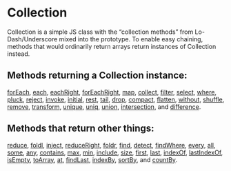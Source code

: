 Collection
==========

Collection is a simple JS class with the “collection methods” from Lo-Dash/Underscore mixed into the prototype. To enable easy chaining, methods that would ordinarily return arrays return instances of Collection instead.

Methods returning a Collection instance:
----------------------------------------

[forEach][], [each][], [eachRight][], [forEachRight][], [map][], [collect][], [filter][], [select][], [where][], [pluck][], [reject][], [invoke][], [initial][], [rest][], [tail][], [drop][], [compact][], [flatten][], [without][], [shuffle][], [remove][], [transform][], [unique][], [uniq][], [union][], [intersection][], and [difference][].

Methods that return other things:
---------------------------------

[reduce][], [foldl][], [inject][], [reduceRight][], [foldr][], [find][], [detect][], [findWhere][], [every][], [all][], [some][], [any][], [contains][], [max][], [min][], [include][], [size][], [first][], [last][], [indexOf][], [lastIndexOf][], [isEmpty][], [toArray][], [at][], [findLast][], [indexBy][], [sortBy][], and [countBy][].

[forEach]: http://lodash.com/docs#forEach
[each]: http://lodash.com/docs#each
[eachRight]: http://lodash.com/docs#eachRight
[forEachRight]: http://lodash.com/docs#forEachRight
[map]: http://lodash.com/docs#map
[collect]: http://lodash.com/docs#collect
[filter]: http://lodash.com/docs#filter
[select]: http://lodash.com/docs#select
[where]: http://lodash.com/docs#where
[pluck]: http://lodash.com/docs#pluck
[reject]: http://lodash.com/docs#reject
[invoke]: http://lodash.com/docs#invoke
[initial]: http://lodash.com/docs#initial
[rest]: http://lodash.com/docs#rest
[tail]: http://lodash.com/docs#tail
[drop]: http://lodash.com/docs#drop
[compact]: http://lodash.com/docs#compact
[flatten]: http://lodash.com/docs#flatten
[without]: http://lodash.com/docs#without
[shuffle]: http://lodash.com/docs#shuffle
[remove]: http://lodash.com/docs#remove
[transform]: http://lodash.com/docs#transform
[unique]: http://lodash.com/docs#unique
[uniq]: http://lodash.com/docs#uniq
[union]: http://lodash.com/docs#union
[intersection]: http://lodash.com/docs#intersection
[difference]: http://lodash.com/docs#difference

[reduce]: http://lodash.com/docs#reduce
[foldl]: http://lodash.com/docs#foldl
[inject]: http://lodash.com/docs#inject
[reduceRight]: http://lodash.com/docs#reduceRight
[foldr]: http://lodash.com/docs#foldr
[find]: http://lodash.com/docs#find
[detect]: http://lodash.com/docs#detect
[findWhere]: http://lodash.com/docs#findWhere
[every]: http://lodash.com/docs#every
[all]: http://lodash.com/docs#all
[some]: http://lodash.com/docs#some
[any]: http://lodash.com/docs#any
[contains]: http://lodash.com/docs#contains
[max]: http://lodash.com/docs#max
[min]: http://lodash.com/docs#min
[include]: http://lodash.com/docs#include
[size]: http://lodash.com/docs#size
[first]: http://lodash.com/docs#first
[last]: http://lodash.com/docs#last
[indexOf]: http://lodash.com/docs#indexOf
[lastIndexOf]: http://lodash.com/docs#lastIndexOf
[isEmpty]: http://lodash.com/docs#isEmpty
[toArray]: http://lodash.com/docs#toArray
[at]: http://lodash.com/docs#at
[findLast]: http://lodash.com/docs#findLast
[indexBy]: http://lodash.com/docs#indexBy
[sortBy]: http://lodash.com/docs#sortBy
[countBy]: http://lodash.com/docs#countBy

  